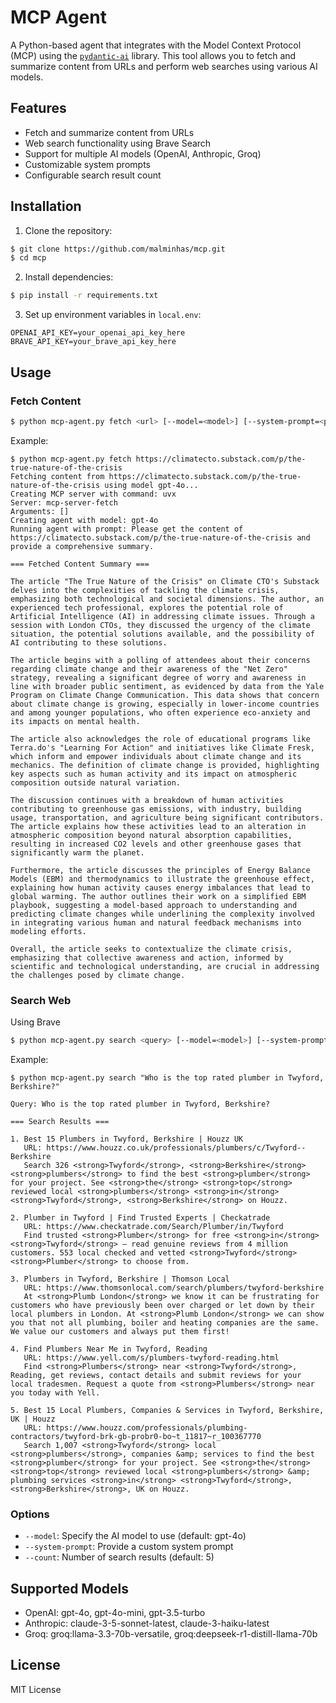 # MCP Agent

A Python-based agent that integrates with the Model Context Protocol (MCP) using the [`pydantic-ai`](https://ai.pydantic.dev/) library. This tool allows you to fetch and summarize content from URLs and perform web searches using various AI models.

## Features

- Fetch and summarize content from URLs
- Web search functionality using Brave Search
- Support for multiple AI models (OpenAI, Anthropic, Groq)
- Customizable system prompts
- Configurable search result count

## Installation

1. Clone the repository:
```bash
$ git clone https://github.com/malminhas/mcp.git
$ cd mcp
```

2. Install dependencies:
```bash
$ pip install -r requirements.txt
```

3. Set up environment variables in `local.env`:
```
OPENAI_API_KEY=your_openai_api_key_here
BRAVE_API_KEY=your_brave_api_key_here
```

## Usage

### Fetch Content
```bash
$ python mcp-agent.py fetch <url> [--model=<model>] [--system-prompt=<prompt>]
```
Example:
```
$ python mcp-agent.py fetch https://climatecto.substack.com/p/the-true-nature-of-the-crisis
Fetching content from https://climatecto.substack.com/p/the-true-nature-of-the-crisis using model gpt-4o...
Creating MCP server with command: uvx
Server: mcp-server-fetch
Arguments: []
Creating agent with model: gpt-4o
Running agent with prompt: Please get the content of https://climatecto.substack.com/p/the-true-nature-of-the-crisis and provide a comprehensive summary.

=== Fetched Content Summary ===

The article "The True Nature of the Crisis" on Climate CTO's Substack delves into the complexities of tackling the climate crisis, emphasizing both technological and societal dimensions. The author, an experienced tech professional, explores the potential role of Artificial Intelligence (AI) in addressing climate issues. Through a session with London CTOs, they discussed the urgency of the climate situation, the potential solutions available, and the possibility of AI contributing to these solutions. 

The article begins with a polling of attendees about their concerns regarding climate change and their awareness of the "Net Zero" strategy, revealing a significant degree of worry and awareness in line with broader public sentiment, as evidenced by data from the Yale Program on Climate Change Communication. This data shows that concern about climate change is growing, especially in lower-income countries and among younger populations, who often experience eco-anxiety and its impacts on mental health.

The article also acknowledges the role of educational programs like Terra.do's "Learning For Action" and initiatives like Climate Fresk, which inform and empower individuals about climate change and its mechanics. The definition of climate change is provided, highlighting key aspects such as human activity and its impact on atmospheric composition outside natural variation.

The discussion continues with a breakdown of human activities contributing to greenhouse gas emissions, with industry, building usage, transportation, and agriculture being significant contributors. The article explains how these activities lead to an alteration in atmospheric composition beyond natural absorption capabilities, resulting in increased CO2 levels and other greenhouse gases that significantly warm the planet.

Furthermore, the article discusses the principles of Energy Balance Models (EBM) and thermodynamics to illustrate the greenhouse effect, explaining how human activity causes energy imbalances that lead to global warming. The author outlines their work on a simplified EBM playbook, suggesting a model-based approach to understanding and predicting climate changes while underlining the complexity involved in integrating various human and natural feedback mechanisms into modeling efforts.

Overall, the article seeks to contextualize the climate crisis, emphasizing that collective awareness and action, informed by scientific and technological understanding, are crucial in addressing the challenges posed by climate change.
```

### Search Web
Using Brave
```bash
$ python mcp-agent.py search <query> [--model=<model>] [--system-prompt=<prompt>] [--count=<count>]
```
Example:
```
$ python mcp-agent.py search "Who is the top rated plumber in Twyford, Berkshire?"

Query: Who is the top rated plumber in Twyford, Berkshire?

=== Search Results ===

1. Best 15 Plumbers in Twyford, Berkshire | Houzz UK
   URL: https://www.houzz.co.uk/professionals/plumbers/c/Twyford--Berkshire
   Search 326 <strong>Twyford</strong>, <strong>Berkshire</strong> <strong>plumbers</strong> to find the best <strong>plumber</strong> for your project. See <strong>the</strong> <strong>top</strong> reviewed local <strong>plumbers</strong> <strong>in</strong> <strong>Twyford</strong>, <strong>Berkshire</strong> on Houzz.

2. Plumber in Twyford | Find Trusted Experts | Checkatrade
   URL: https://www.checkatrade.com/Search/Plumber/in/Twyford
   Find trusted <strong>Plumber</strong> for free <strong>in</strong> <strong>Twyford</strong> – read genuine reviews from 4 million customers. 553 local checked and vetted <strong>Twyford</strong> <strong>Plumber</strong> to choose from.

3. Plumbers in Twyford, Berkshire | Thomson Local
   URL: https://www.thomsonlocal.com/search/plumbers/twyford-berkshire
   At <strong>Plumb London</strong> we know it can be frustrating for customers who have previously been over charged or let down by their local plumbers in London. At <strong>Plumb London</strong> we can show you that not all plumbing, boiler and heating companies are the same. We value our customers and always put them first!

4. Find Plumbers Near Me in Twyford, Reading
   URL: https://www.yell.com/s/plumbers-twyford-reading.html
   Find <strong>Plumbers</strong> near <strong>Twyford</strong>, Reading, get reviews, contact details and submit reviews for your local tradesmen. Request a quote from <strong>Plumbers</strong> near you today with Yell.

5. Best 15 Local Plumbers, Companies & Services in Twyford, Berkshire, UK | Houzz
   URL: https://www.houzz.com/professionals/plumbing-contractors/twyford-brk-gb-probr0-bo~t_11817~r_100367770
   Search 1,007 <strong>Twyford</strong> local <strong>plumbers</strong>, companies &amp; services to find the best <strong>plumber</strong> for your project. See <strong>the</strong> <strong>top</strong> reviewed local <strong>plumbers</strong> &amp; plumbing services <strong>in</strong> <strong>Twyford</strong>, <strong>Berkshire</strong>, UK on Houzz.
```

### Options
- `--model`: Specify the AI model to use (default: gpt-4o)
- `--system-prompt`: Provide a custom system prompt
- `--count`: Number of search results (default: 5)

## Supported Models

- OpenAI: gpt-4o, gpt-4o-mini, gpt-3.5-turbo
- Anthropic: claude-3-5-sonnet-latest, claude-3-haiku-latest
- Groq: groq:llama-3.3-70b-versatile, groq:deepseek-r1-distill-llama-70b

## License

MIT License 
